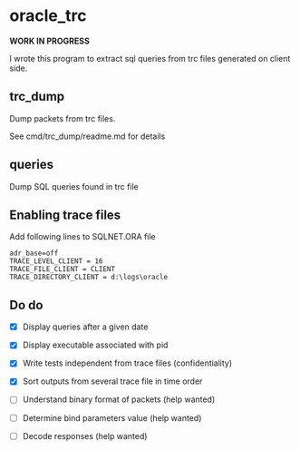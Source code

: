 # oracle_trc

**WORK IN PROGRESS**

I wrote this program to extract sql queries from trc files generated on client side.

## trc_dump
Dump packets from trc files.

See cmd/trc_dump/readme.md for details

## queries
Dump SQL queries found in trc file

## Enabling trace files
Add following lines to SQLNET.ORA file

```
adr_base=off
TRACE_LEVEL_CLIENT = 16
TRACE_FILE_CLIENT = CLIENT
TRACE_DIRECTORY_CLIENT = d:\logs\oracle
```

## Do do

- [X] Display queries after a given date
- [X] Display executable associated with pid
- [X] Write tests independent from trace files (confidentiality) 
- [X] Sort outputs from several trace file in time order
- [ ] Understand binary format of packets (help wanted)
- [ ] Determine bind parameters value (help wanted)
- [ ] Decode responses (help wanted)


